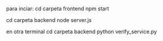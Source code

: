 para inciar:
cd carpeta frontend 
npm start

cd carpeta backend 
node server.js

en otra terminal
cd carpeta backend
python verify_service.py
